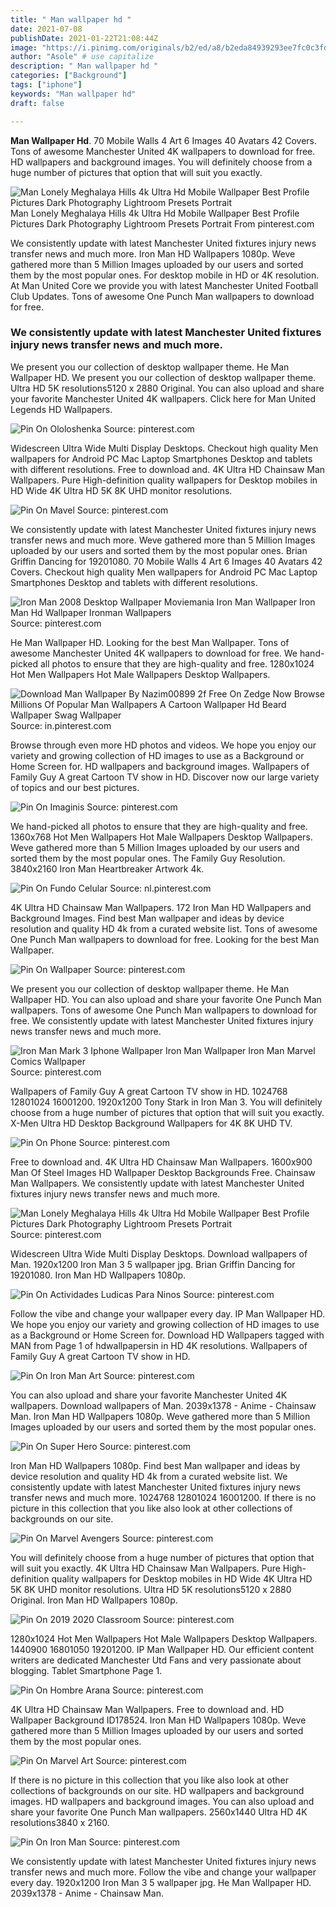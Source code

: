 ```yaml
---
title: " Man wallpaper hd "
date: 2021-07-08
publishDate: 2021-01-22T21:08:44Z
image: "https://i.pinimg.com/originals/b2/ed/a8/b2eda84939293ee7fc0c3fdc38f37928.jpg"
author: "Asole" # use capitalize
description: " Man wallpaper hd "
categories: ["Background"]
tags: ["iphone"]
keywords: "Man wallpaper hd"
draft: false

---
```



**Man Wallpaper Hd**. 70 Mobile Walls 4 Art 6 Images 40 Avatars 42 Covers. Tons of awesome Manchester United 4K wallpapers to download for free. HD wallpapers and background images. You will definitely choose from a huge number of pictures that option that will suit you exactly.

![Man Lonely Meghalaya Hills 4k Ultra Hd Mobile Wallpaper Best Profile Pictures Dark Photography Lightroom Presets Portrait](https://i.pinimg.com/originals/99/00/cb/9900cb8b774311fe2f2b763715b18897.jpg "Man Lonely Meghalaya Hills 4k Ultra Hd Mobile Wallpaper Best Profile Pictures Dark Photography Lightroom Presets Portrait")
Man Lonely Meghalaya Hills 4k Ultra Hd Mobile Wallpaper Best Profile Pictures Dark Photography Lightroom Presets Portrait From pinterest.com


We consistently update with latest Manchester United fixtures injury news transfer news and much more. Iron Man HD Wallpapers 1080p. Weve gathered more than 5 Million Images uploaded by our users and sorted them by the most popular ones. For desktop mobile in HD or 4K resolution. At Man United Core we provide you with latest Manchester United Football Club Updates. Tons of awesome One Punch Man wallpapers to download for free.

### We consistently update with latest Manchester United fixtures injury news transfer news and much more.

We present you our collection of desktop wallpaper theme. He Man Wallpaper HD. We present you our collection of desktop wallpaper theme. Ultra HD 5K resolutions5120 x 2880 Original. You can also upload and share your favorite Manchester United 4K wallpapers. Click here for Man United Legends HD Wallpapers.


![Pin On Ololoshenka](https://i.pinimg.com/originals/4b/7c/52/4b7c52fb5b7b84d1802fe03a81995b7f.jpg "Pin On Ololoshenka")
Source: pinterest.com

Widescreen Ultra Wide Multi Display Desktops. Checkout high quality Men wallpapers for Android PC Mac Laptop Smartphones Desktop and tablets with different resolutions. Free to download and. 4K Ultra HD Chainsaw Man Wallpapers. Pure High-definition quality wallpapers for Desktop mobiles in HD Wide 4K Ultra HD 5K 8K UHD monitor resolutions.

![Pin On Mavel](https://i.pinimg.com/originals/4e/3b/4e/4e3b4e012714ba251da74a7690e83b40.jpg "Pin On Mavel")
Source: pinterest.com

We consistently update with latest Manchester United fixtures injury news transfer news and much more. Weve gathered more than 5 Million Images uploaded by our users and sorted them by the most popular ones. Brian Griffin Dancing for 19201080. 70 Mobile Walls 4 Art 6 Images 40 Avatars 42 Covers. Checkout high quality Men wallpapers for Android PC Mac Laptop Smartphones Desktop and tablets with different resolutions.

![Iron Man 2008 Desktop Wallpaper Moviemania Iron Man Wallpaper Iron Man Hd Wallpaper Ironman Wallpapers](https://i.pinimg.com/originals/f4/59/91/f4599177383dd543d461db3d9c517713.jpg "Iron Man 2008 Desktop Wallpaper Moviemania Iron Man Wallpaper Iron Man Hd Wallpaper Ironman Wallpapers")
Source: pinterest.com

He Man Wallpaper HD. Looking for the best Man Wallpaper. Tons of awesome Manchester United 4K wallpapers to download for free. We hand-picked all photos to ensure that they are high-quality and free. 1280x1024 Hot Men Wallpapers Hot Male Wallpapers Desktop Wallpapers.

![Download Man Wallpaper By Nazim00899 2f Free On Zedge Now Browse Millions Of Popular Man Wallpapers A Cartoon Wallpaper Hd Beard Wallpaper Swag Wallpaper](https://i.pinimg.com/736x/28/19/05/28190536f9584e93f22fc6a8194ba07c.jpg "Download Man Wallpaper By Nazim00899 2f Free On Zedge Now Browse Millions Of Popular Man Wallpapers A Cartoon Wallpaper Hd Beard Wallpaper Swag Wallpaper")
Source: in.pinterest.com

Browse through even more HD photos and videos. We hope you enjoy our variety and growing collection of HD images to use as a Background or Home Screen for. HD wallpapers and background images. Wallpapers of Family Guy A great Cartoon TV show in HD. Discover now our large variety of topics and our best pictures.

![Pin On Imaginis](https://i.pinimg.com/474x/5b/80/b0/5b80b0a930d8097c6bed7e706ced31e3.jpg "Pin On Imaginis")
Source: pinterest.com

We hand-picked all photos to ensure that they are high-quality and free. 1360x768 Hot Men Wallpapers Hot Male Wallpapers Desktop Wallpapers. Weve gathered more than 5 Million Images uploaded by our users and sorted them by the most popular ones. The Family Guy Resolution. 3840x2160 Iron Man Heartbreaker Artwork 4k.

![Pin On Fundo Celular](https://i.pinimg.com/originals/78/89/d6/7889d6ada95484a58a3e30a5603a77f5.jpg "Pin On Fundo Celular")
Source: nl.pinterest.com

4K Ultra HD Chainsaw Man Wallpapers. 172 Iron Man HD Wallpapers and Background Images. Find best Man wallpaper and ideas by device resolution and quality HD 4k from a curated website list. Tons of awesome One Punch Man wallpapers to download for free. Looking for the best Man Wallpaper.

![Pin On Wallpaper](https://i.pinimg.com/originals/44/e5/7b/44e57be6a12b758582d7583814e839d0.jpg "Pin On Wallpaper")
Source: pinterest.com

We present you our collection of desktop wallpaper theme. He Man Wallpaper HD. You can also upload and share your favorite One Punch Man wallpapers. Tons of awesome One Punch Man wallpapers to download for free. We consistently update with latest Manchester United fixtures injury news transfer news and much more.

![Iron Man Mark 3 Iphone Wallpaper Iron Man Wallpaper Iron Man Marvel Comics Wallpaper](https://i.pinimg.com/originals/54/89/8b/54898b0c8f49f107a2a4e322a32331ac.jpg "Iron Man Mark 3 Iphone Wallpaper Iron Man Wallpaper Iron Man Marvel Comics Wallpaper")
Source: pinterest.com

Wallpapers of Family Guy A great Cartoon TV show in HD. 1024768 12801024 16001200. 1920x1200 Tony Stark in Iron Man 3. You will definitely choose from a huge number of pictures that option that will suit you exactly. X-Men Ultra HD Desktop Background Wallpapers for 4K 8K UHD TV.

![Pin On Phone](https://i.pinimg.com/originals/2e/b8/d8/2eb8d88709fc076c250276ad6fea8f1e.jpg "Pin On Phone")
Source: pinterest.com

Free to download and. 4K Ultra HD Chainsaw Man Wallpapers. 1600x900 Man Of Steel Images HD Wallpaper Desktop Backgrounds Free. Chainsaw Man Wallpapers. We consistently update with latest Manchester United fixtures injury news transfer news and much more.

![Man Lonely Meghalaya Hills 4k Ultra Hd Mobile Wallpaper Best Profile Pictures Dark Photography Lightroom Presets Portrait](https://i.pinimg.com/originals/99/00/cb/9900cb8b774311fe2f2b763715b18897.jpg "Man Lonely Meghalaya Hills 4k Ultra Hd Mobile Wallpaper Best Profile Pictures Dark Photography Lightroom Presets Portrait")
Source: pinterest.com

Widescreen Ultra Wide Multi Display Desktops. Download wallpapers of Man. 1920x1200 Iron Man 3 5 wallpaper jpg. Brian Griffin Dancing for 19201080. Iron Man HD Wallpapers 1080p.

![Pin On Actividades Ludicas Para Ninos](https://i.pinimg.com/originals/de/ac/89/deac89625498cccb53fd714b81018f4d.jpg "Pin On Actividades Ludicas Para Ninos")
Source: pinterest.com

Follow the vibe and change your wallpaper every day. IP Man Wallpaper HD. We hope you enjoy our variety and growing collection of HD images to use as a Background or Home Screen for. Download HD Wallpapers tagged with MAN from Page 1 of hdwallpapersin in HD 4K resolutions. Wallpapers of Family Guy A great Cartoon TV show in HD.

![Pin On Iron Man Art](https://i.pinimg.com/originals/56/a9/04/56a904ec375d24a9a9433960ccd51d20.jpg "Pin On Iron Man Art")
Source: pinterest.com

You can also upload and share your favorite Manchester United 4K wallpapers. Download wallpapers of Man. 2039x1378 - Anime - Chainsaw Man. Iron Man HD Wallpapers 1080p. Weve gathered more than 5 Million Images uploaded by our users and sorted them by the most popular ones.

![Pin On Super Hero](https://i.pinimg.com/originals/57/b5/f1/57b5f180f17a3d051dad1a535024f034.jpg "Pin On Super Hero")
Source: pinterest.com

Iron Man HD Wallpapers 1080p. Find best Man wallpaper and ideas by device resolution and quality HD 4k from a curated website list. We consistently update with latest Manchester United fixtures injury news transfer news and much more. 1024768 12801024 16001200. If there is no picture in this collection that you like also look at other collections of backgrounds on our site.

![Pin On Marvel Avengers](https://i.pinimg.com/736x/af/a6/df/afa6df4ae087475811185756909701b8.jpg "Pin On Marvel Avengers")
Source: pinterest.com

You will definitely choose from a huge number of pictures that option that will suit you exactly. 4K Ultra HD Chainsaw Man Wallpapers. Pure High-definition quality wallpapers for Desktop mobiles in HD Wide 4K Ultra HD 5K 8K UHD monitor resolutions. Ultra HD 5K resolutions5120 x 2880 Original. Iron Man HD Wallpapers 1080p.

![Pin On 2019 2020 Classroom](https://i.pinimg.com/736x/4e/e1/84/4ee184d83f0e75d1032dafc0336f51cd.jpg "Pin On 2019 2020 Classroom")
Source: pinterest.com

1280x1024 Hot Men Wallpapers Hot Male Wallpapers Desktop Wallpapers. 1440900 16801050 19201200. IP Man Wallpaper HD. Our efficient content writers are dedicated Manchester Utd Fans and very passionate about blogging. Tablet Smartphone Page 1.

![Pin On Hombre Arana](https://i.pinimg.com/originals/da/6b/97/da6b977bbd94fd32b60bc30165b03d0d.jpg "Pin On Hombre Arana")
Source: pinterest.com

4K Ultra HD Chainsaw Man Wallpapers. Free to download and. HD Wallpaper Background ID178524. Iron Man HD Wallpapers 1080p. Weve gathered more than 5 Million Images uploaded by our users and sorted them by the most popular ones.

![Pin On Marvel Art](https://i.pinimg.com/originals/23/74/de/2374def1958eb10cfc9fa4692cf3262f.jpg "Pin On Marvel Art")
Source: pinterest.com

If there is no picture in this collection that you like also look at other collections of backgrounds on our site. HD wallpapers and background images. HD wallpapers and background images. You can also upload and share your favorite One Punch Man wallpapers. 2560x1440 Ultra HD 4K resolutions3840 x 2160.

![Pin On Iron Man](https://i.pinimg.com/originals/b2/ed/a8/b2eda84939293ee7fc0c3fdc38f37928.jpg "Pin On Iron Man")
Source: pinterest.com

We consistently update with latest Manchester United fixtures injury news transfer news and much more. Follow the vibe and change your wallpaper every day. 1920x1200 Iron Man 3 5 wallpaper jpg. He Man Wallpaper HD. 2039x1378 - Anime - Chainsaw Man.

